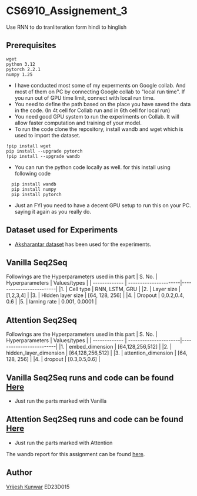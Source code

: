 # CS6910_Assignement_3
Use RNN to do tranliteration form hindi to hinglish

## Prerequisites
```
wget
python 3.12
pytorch 2.2.1
numpy 1.25
```
- I have conducted most some of my experments on Google collab. And most of them on PC by connecting Google collab to "local run time". If you run out of GPU time limit, connect with local run time.
- You need to define the path based on the place you have saved the data in the code. (In 4t cell for Collab run and in 6th cell for local run)
- You need good GPU system to run the experiments on Collab. It will allow faster computation and training of your model.
- To run the code clone the repository, install wandb and wget which is used to import the dataset.

```
!pip install wget
pip install --upgrade pytorch
!pip install --upgrade wandb
```
- You can run the python code locally as well. for this install using following code
```
  pip install wandb
  pip install numpy
  pip install pytorch
```
- Just an FYI you need to have a decent GPU setup to run this on your PC. saying it again as you really do.

## Dataset used for Experiments
- [Aksharantar dataset](https://drive.google.com/file/d/1uRKU4as2NlS9i8sdLRS1e326vQRdhvfw/view) has been used for the experiments.

## Vanilla Seq2Seq
Followings are the Hyperparameters used in this part
| S. No.        | Hyperparameters       |  Values/types           |
| ------------- | ----------------------|-------------------------|
|1.             | Cell type             | RNN, LSTM, GRU          |
|2.             | Layer size            | [1,2,3,4]               |
|3.             | HIdden layer size     | [64, 128, 256]          |
|4.             | Dropout               | 0,0.2,0.4, 0.6          | 
|5.             | larning rate          | 0.001, 0.0001           |

## Attention Seq2Seq
Followings are the Hyperparameters used in this part
| S. No.        | Hyperparameters       |  Values/types           |
| ------------- | ----------------------|-------------------------|
|1.             | embed_dimension       | [64,128,256,512]         |
|2.             | hidden_layer_dimension  | [64,128,256,512]        |
|3.             | attention_dimension     | [64, 128, 256]         |
|4.             | dropout              | [0.3,0.5,0.6]          | 

## Vanilla Seq2Seq runs and code can be found [Here](https://github.com/VrijKun/CS6910_Assignement_3/blob/1be1a570d7255405d7c3d7ba9adaf52787b0a887/DL_Assignement_3_Vanilla_runs.ipynb)
- Just run the parts marked with Vanilla 

## Attention Seq2Seq runs and code can be found [Here](https://github.com/VrijKun/CS6910_Assignement_3/blob/1be1a570d7255405d7c3d7ba9adaf52787b0a887/DL_Assignement_3_local_run.ipynb)
- Just run the parts marked with Attention 

The wandb report for this assignment can be found [here]().
## Author
[Vrijesh Kunwar](https://github.com/VrijKun)
ED23D015


